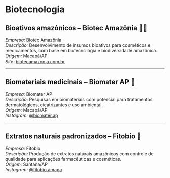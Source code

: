 # Biotecnologia

## Bioativos amazônicos – Biotec Amazônia 🧪🌿

*Empresa:* Biotec Amazônia  
*Descrição:* Desenvolvimento de insumos bioativos para cosméticos e medicamentos, com base em biotecnologia e biodiversidade amazônica.  
*Origem:* Macapá/AP  
*Site:* [biotecamazonia.com.br](http://biotecamazonia.com.br)

---

## Biomateriais medicinais – Biomater AP 🔬

*Empresa:* Biomater AP  
*Descrição:* Pesquisas em biomateriais com potencial para tratamentos dermatológicos, cicatrizantes e uso ambiental.  
*Origem:* Macapá/AP  
*Instagram:* [@biomater.ap](https://www.instagram.com/biomater.ap)

---

## Extratos naturais padronizados – Fitobio 🌱

*Empresa:* Fitobio  
*Descrição:* Produção de extratos naturais amazônicos com controle de qualidade para aplicações farmacêuticas e cosméticas.  
*Origem:* Santana/AP  
*Instagram:* [@fitobio.amapa](https://www.instagram.com/fitobio.amapa)
